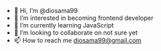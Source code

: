 - 👋 Hi, I’m @diosama99
- 👀 I’m interested in becoming frontend developer
- 🌱 I’m currently learning JavaScript
- 💞️ I’m looking to collaborate on not sure yet
- 📫 How to reach me diosama99@gmail.com

<!---
diosama99/diosama99 is a ✨ special ✨ repository because its `README.md` (this file) appears on your GitHub profile.
You can click the Preview link to take a look at your changes.
--->
